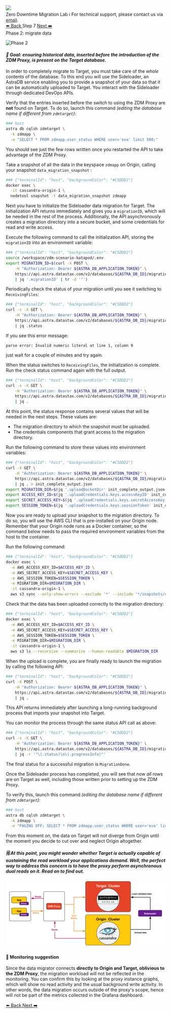 <!-- TOP -->
<div class="top">
  <img class="scenario-academy-logo" src="https://datastax-academy.github.io/katapod-shared-assets/images/ds-academy-2023.svg" />
  <div class="scenario-title-section">
    <span class="scenario-title">Zero Downtime Migration Lab</span>
    <span class="scenario-subtitle">ℹ️ For technical support, please contact us via <a href="mailto:academy@datastax.com">email</a>.</span>
  </div>
</div>

<!-- NAVIGATION -->
<div id="navigation-top" class="navigation-top">
 <a title="Back" href='command:katapod.loadPage?[{"step":"step6"}]' 
   class="btn btn-dark navigation-top-left">⬅️ Back
 </a>
<span class="step-count">Step 7</span>
 <a title="Next" href='command:katapod.loadPage?[{"step":"step8"}]' 
    class="btn btn-dark navigation-top-right">Next ➡️
  </a>
</div>

<!-- CONTENT -->

<div class="step-title">Phase 2: migrate data</div>

![Phase 2](images/p2.png)

#### _🎯 Goal: ensuring historical data, inserted before the introduction of the ZDM Proxy, is present on the Target database._

In order to completely migrate to Target, you must take care
of the _whole_ contents of the database. To this end
you will use the Sideloader, an AstraDB service enabling you to provide a snapshot of your data so that it can be automatically uploaded to Target. You interact with the Sideloader through dedicated DevOps APIs.

Verify that the entries inserted before the switch to using the ZDM Proxy are **not** found on Target.
To do so, launch this command _(editing the database name if different from `zdmtarget`)_:

```bash
### host
astra db cqlsh zdmtarget \
  -k zdmapp \
  -e "SELECT * FROM zdmapp.user_status WHERE user='eva' limit 500;"
```

You should see just the few rows written once you restarted the API to take advantage of the ZDM Proxy.

Take a snapshot of all the data in the keyspace `zdmapp` on Origin, calling your snapshot `data_migration_snapshot` :
```bash
### {"terminalId": "host", "backgroundColor": "#C5DDD2"}
docker exec \
  -it cassandra-origin-1 \
  nodetool snapshot -t data_migration_snapshot zdmapp
```

Next you have to initialize the Sideloader data migration for Target. The initialization API returns immediately and gives you a `migrationID`, which will be needed in the rest of the process.
Additionally, the API asynchronously creates a migration directory into a secure bucket, and some credentials for read and write access.

Execute the following command to call the initialization API, storing the `migrationID` into an environment variable:
```bash
### {"terminalId": "host", "backgroundColor": "#C5DDD2"}
source /workspace/zdm-scenario-katapod/.env
export MIGRATION_ID=$(curl -X POST \
    -H "Authorization: Bearer ${ASTRA_DB_APPLICATION_TOKEN}" \
    https://api.astra.datastax.com/v2/databases/${ASTRA_DB_ID}/migrations/initialize \
    | jq '.migrationID' | tr -d '"')
```

Periodically check the status of your migration until you see it switching to `ReceivingFiles`:
```bash
### {"terminalId": "host", "backgroundColor": "#C5DDD2"}
curl -s -X GET \
    -H "Authorization: Bearer ${ASTRA_DB_APPLICATION_TOKEN}" \
    https://api.astra.datastax.com/v2/databases/${ASTRA_DB_ID}/migrations/${MIGRATION_ID} \
    | jq .status
```

If you see this error message:
```text
parse error: Invalid numeric literal at line 1, column 9
```
just wait for a couple of minutes and try again.

When the status switches to `ReceivingFiles`, the initialization is complete. Run the check status command again with the full output.
```bash
### {"terminalId": "host", "backgroundColor": "#C5DDD2"}
curl -s -X GET \
    -H "Authorization: Bearer ${ASTRA_DB_APPLICATION_TOKEN}" \
    https://api.astra.datastax.com/v2/databases/${ASTRA_DB_ID}/migrations/${MIGRATION_ID} \
    | jq .
```

At this point, the status response contains several values that will be needed in the next steps.
These values are:
 - The migration directory to which the snapshot must be uploaded.
 - The credentials components that grant access to the migration directory.

Run the following command to store these values into environment variables: 
```bash
### {"terminalId": "host", "backgroundColor": "#C5DDD2"}
curl -X GET \
    -H "Authorization: Bearer ${ASTRA_DB_APPLICATION_TOKEN}" \
    https://api.astra.datastax.com/v2/databases/${ASTRA_DB_ID}/migrations/${MIGRATION_ID} \
    | jq . > init_complete_output.json
export MIGRATION_DIR=$(jq '.uploadBucketDir' init_complete_output.json | tr -d '"')
export ACCESS_KEY_ID=$(jq '.uploadCredentials.keys.accessKeyID' init_complete_output.json | tr -d '"')
export SECRET_ACCESS_KEY=$(jq '.uploadCredentials.keys.secretAccessKey' init_complete_output.json | tr -d '"')
export SESSION_TOKEN=$(jq '.uploadCredentials.keys.sessionToken' init_complete_output.json | tr -d '"')
```

Now you are ready to upload your snapshot to the migration directory. To do so, you will use the AWS CLI that is pre-installed on your Origin node. Remember that your Origin node runs as a Docker container, so the command below needs to pass the required environment variables from the host to the container.

Run the following command:
```bash
### {"terminalId": "host", "backgroundColor": "#C5DDD2"}
docker exec \
  -e AWS_ACCESS_KEY_ID=$ACCESS_KEY_ID \
  -e AWS_SECRET_ACCESS_KEY=$SECRET_ACCESS_KEY \
  -e AWS_SESSION_TOKEN=$SESSION_TOKEN \
  -e MIGRATION_DIR=$MIGRATION_DIR \
  -it cassandra-origin-1 \
  aws s3 sync --only-show-errors --exclude '*' --include '*/snapshots/data_migration_snapshot*' /var/lib/cassandra/data/ ${MIGRATION_DIR}node1
```

Check that the data has been uploaded correctly to the migration directory:
```bash
### {"terminalId": "host", "backgroundColor": "#C5DDD2"}
docker exec \
  -e AWS_ACCESS_KEY_ID=$ACCESS_KEY_ID \
  -e AWS_SECRET_ACCESS_KEY=$SECRET_ACCESS_KEY \
  -e AWS_SESSION_TOKEN=$SESSION_TOKEN \
  -e MIGRATION_DIR=$MIGRATION_DIR \
  -it cassandra-origin-1 \
  aws s3 ls --recursive --summarize --human-readable $MIGRATION_DIR
```

When the upload is complete, you are finally ready to launch the migration by calling the following API:
```bash
### {"terminalId": "host", "backgroundColor": "#C5DDD2"}
curl -X POST \
    -H "Authorization: Bearer ${ASTRA_DB_APPLICATION_TOKEN}" \
    https://api.astra.datastax.com/v2/databases/${ASTRA_DB_ID}/migrations/${MIGRATION_ID}/launch \
    | jq .
```

This API returns immediately after launching a long-running background process that imports your snapshot into Target.

You can monitor the process through the same status API call as above:
```bash
### {"terminalId": "host", "backgroundColor": "#C5DDD2"}
curl -s -X GET \
    -H "Authorization: Bearer ${ASTRA_DB_APPLICATION_TOKEN}" \
    https://api.astra.datastax.com/v2/databases/${ASTRA_DB_ID}/migrations/${MIGRATION_ID} \
    | jq -r '"\(.status)\n\(.progressInfo)"'
```
The final status for a successful migration is `MigrationDone`. 

Once the Sideloader process has completed, you will see that now _all_ rows are
on Target as well, including those written prior to setting up
the ZDM Proxy.

To verify this, launch this command _(editing the database name if different from `zdmtarget`)_:

```bash
### host
astra db cqlsh zdmtarget \
  -k zdmapp \
  -e "PAGING OFF; SELECT * FROM zdmapp.user_status WHERE user='eva' limit 500;"
```

From this moment on, the data on Target will not diverge from Origin
until the moment you decide to cut over and neglect Origin altogether.

#### _🗒️ At this point, you might wonder whether Target is actually capable of sustaining the read workload your applications demand. Well, the perfect way to address this concern is to have the proxy perform asynchronous dual reads on it. Read on to find out._

![Schema, phase 2](images/schema2_r.png)

#### 🔎 Monitoring suggestion

Since the data migrator connects **directly to Origin and Target, oblivious to
the ZDM Proxy**, the migration workload will not be reflected in the monitoring.
You can confirm this by looking at the proxy instance graphs, which will show
no read activity and the usual background write activity.
In other words, the data migration occurs outside of the proxy's scope,
hence will not be part of the metrics collected in the Grafana dashboard.

<!-- NAVIGATION -->
<div id="navigation-bottom" class="navigation-bottom">
 <a title="Back" href='command:katapod.loadPage?[{"step":"step6"}]'
   class="btn btn-dark navigation-bottom-left">⬅️ Back
 </a>
 <a title="Next" href='command:katapod.loadPage?[{"step":"step8"}]'
    class="btn btn-dark navigation-bottom-right">Next ➡️
  </a>
</div>
